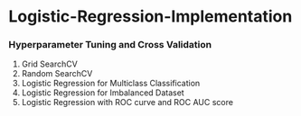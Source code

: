 # Logistic-Regression-Implementation
### Hyperparameter Tuning and Cross Validation
1. Grid SearchCV
2. Random SearchCV
3. Logistic Regression for Multiclass Classification
4. Logistic Regression for Imbalanced Dataset
5. Logistic Regression with ROC curve and ROC AUC score
